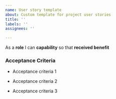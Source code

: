 ```yaml
---
name: User story template
about: Custom template for project user stories
title: ''
labels: ''
assignees: ''

---
```


As a **role** I can **capability** so that **received benefit**

### Acceptance Criteria 

- Acceptance criteria 1

- Acceptance criteria 2

- Acceptance criteria 3
